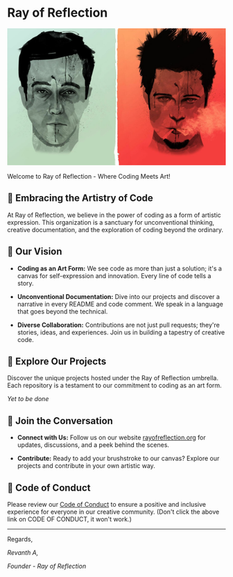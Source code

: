 # Ray of Reflection

![ROR_banner](../gh_resource/Fight_club_2.jpg "FC_banner")

Welcome to Ray of Reflection - Where Coding Meets Art!

## 🎨 Embracing the Artistry of Code

At Ray of Reflection, we believe in the power of coding as a form of artistic expression. This organization is a sanctuary for unconventional thinking, creative documentation, and the exploration of coding beyond the ordinary.

## 🚀 Our Vision

- **Coding as an Art Form:** We see code as more than just a solution; it's a canvas for self-expression and innovation. Every line of code tells a story.

- **Unconventional Documentation:** Dive into our projects and discover a narrative in every README and code comment. We speak in a language that goes beyond the technical.

- **Diverse Collaboration:** Contributions are not just pull requests; they're stories, ideas, and experiences. Join us in building a tapestry of creative code.

## 🌟 Explore Our Projects

Discover the unique projects hosted under the Ray of Reflection umbrella. Each repository is a testament to our commitment to coding as an art form.

_Yet to be done_

## 🤝 Join the Conversation

- **Connect with Us:** Follow us on our website [rayofreflection.org](https://rayofreflection.org/) for updates, discussions, and a peek behind the scenes.

- **Contribute:** Ready to add your brushstroke to our canvas? Explore our projects and contribute in your own artistic way.

## 📜 Code of Conduct

Please review our [Code of Conduct](CODE_OF_CONDUCT.md) to ensure a positive and inclusive experience for everyone in our creative community.
(Don't click the above link on CODE OF CONDUCT, it won't work.)

---

Regards,

*Revanth A,*

*Founder - Ray of Reflection*
